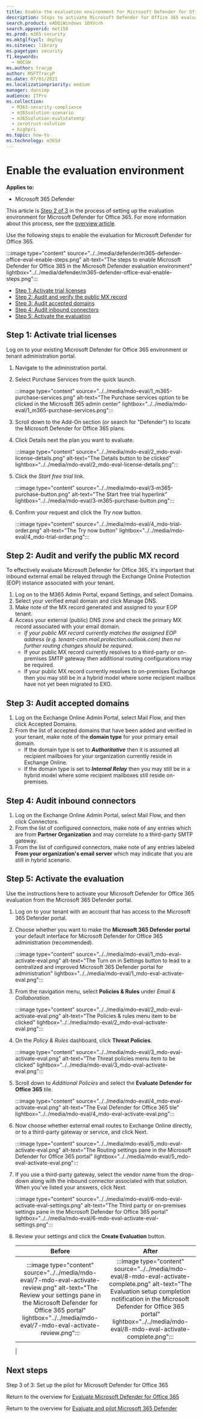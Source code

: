 ```yaml
---
title: Enable the evaluation environment for Microsoft Defender for Office 365 in your production environment
description: Steps to activate Microsoft Defender for Office 365 evaluation, with trial licenses, MX record handling, & auditing of accepted domains and inbound connections.
search.product: eADQiWindows 10XVcnh
search.appverid: met150
ms.prod: m365-security
ms.mktglfcycl: deploy
ms.sitesec: library
ms.pagetype: security
f1.keywords: 
  - NOCSH
ms.author: tracyp
author: MSFTTracyP
ms.date: 07/01/2021
ms.localizationpriority: medium
manager: dansimp
audience: ITPro
ms.collection: 
  - M365-security-compliance
  - m365solution-scenario
  - m365solution-evalutatemtp
  - zerotrust-solution
  - highpri
ms.topic: how-to
ms.technology: m365d
---
```


# Enable the evaluation environment

**Applies to:**
- Microsoft 365 Defender

This article is [Step 2 of 3](eval-defender-office-365-overview.md) in the process of setting up the evaluation environment for Microsoft Defender for Office 365. For more information about this process, see the [overview article](eval-defender-office-365-overview.md).

Use the following steps to enable the evaluation for Microsoft Defender for Office 365.

:::image type="content" source="../../media/defender/m365-defender-office-eval-enable-steps.png" alt-text="The steps to enable Microsoft Defender for Office 365 in the Microsoft Defender evaluation environment" lightbox="../../media/defender/m365-defender-office-eval-enable-steps.png":::


- [Step 1: Activate trial licenses](#step-1-activate-trial-licenses)
- [Step 2: Audit and verify the public MX record](#step-2-audit-and-verify-the-public-mx-record)
- [Step 3: Audit accepted domains](#step-3-audit-accepted-domains)
- [Step 4: Audit inbound connectors](#step-4-audit-inbound-connectors)
- [Step 5: Activate the evaluation](#step-5-activate-the-evaluation)

## Step 1: Activate trial licenses

Log on to your existing Microsoft Defender for Office 365 environment or tenant administration portal.

1. Navigate to the administration portal.
2. Select Purchase Services from the quick launch.

   :::image type="content" source="../../media/mdo-eval/1_m365-purchase-services.png" alt-text="The  Purchase services option to be clicked in the Microsoft 365 admin center" lightbox="../../media/mdo-eval/1_m365-purchase-services.png":::

3. Scroll down to the Add-On section (or search for "Defender") to locate the Microsoft Defender for Office 365 plans.
4. Click Details next the plan you want to evaluate.

   :::image type="content" source="../../media/mdo-eval/2_mdo-eval-license-details.png" alt-text="The Details button to be clicked" lightbox="../../media/mdo-eval/2_mdo-eval-license-details.png":::

5. Click the *Start free trial* link.

   :::image type="content" source="../../media/mdo-eval/3-m365-purchase-button.png" alt-text="The Start free trial hyperlink" lightbox="../../media/mdo-eval/3-m365-purchase-button.png":::

6. Confirm your request and click the *Try now* button.

   :::image type="content" source="../../media/mdo-eval/4_mdo-trial-order.png" alt-text="The Try now button" lightbox="../../media/mdo-eval/4_mdo-trial-order.png":::

## Step 2: Audit and verify the public MX record

To effectively evaluate Microsoft Defender for Office 365, it's important that inbound external email be relayed through the Exchange Online Protection (EOP) instance associated with your tenant.

1. Log on to the M365 Admin Portal, expand Settings, and select Domains.
2. Select your verified email domain and click Manage DNS.
3. Make note of the MX record generated and assigned to your EOP tenant.
4. Access your external (public) DNS zone and check the primary MX record associated with your email domain.
    - *If your public MX record currently matches the assigned EOP address (e.g. tenant-com.mail.protection.outlook.com) then no further routing changes should be required*.
    - If your public MX record currently resolves to a third-party or on-premises SMTP gateway then additional routing configurations may be required.
    - If your public MX record currently resolves to on-premises Exchange then you may still be in a hybrid model where some recipient mailbox have not yet been migrated to EXO.

## Step 3: Audit accepted domains

1. Log on the Exchange Online Admin Portal, select Mail Flow, and then click Accepted Domains.
2. From the list of accepted domains that have been added and verified in your tenant, make note of the **domain type** for your primary email domain.
    - If the domain type is set to ***Authoritative*** then it is assumed all recipient mailboxes for your organization currently reside in Exchange Online.
    - If the domain type is set to ***Internal Relay*** then you may still be in a hybrid model where some recipient mailboxes still reside on-premises.

## Step 4: Audit inbound connectors

1. Log on the Exchange Online Admin Portal, select Mail Flow, and then click Connectors.
2. From the list of configured connectors, make note of any entries which are from **Partner Organization** and may correlate to a third-party SMTP gateway.
3. From the list of configured connectors, make note of any entries labeled **From your organization's email server** which may indicate that you are still in hybrid scenario.

## Step 5: Activate the evaluation

Use the instructions here to activate your Microsoft Defender for Office 365 evaluation from the Microsoft 365 Defender portal.

1. Log on to your tenant with an account that has access to the Microsoft 365 Defender portal.
2. Choose whether you want to make the **Microsoft 365 Defender portal** your default interface for Microsoft Defender for Office 365 administration (recommended).

   :::image type="content" source="../../media/mdo-eval/1_mdo-eval-activate-eval.png" alt-text="The Turn on in Settings button to lead to a centralized and improved Microsoft 365 Defender portal for administration" lightbox="../../media/mdo-eval/1_mdo-eval-activate-eval.png":::

3. From the navigation menu, select **Policies & Rules** under *Email & Collaboration*.

   :::image type="content" source="../../media/mdo-eval/2_mdo-eval-activate-eval.png" alt-text="The Policies & rules menu item to be clicked" lightbox="../../media/mdo-eval/2_mdo-eval-activate-eval.png":::

4. On the *Policy & Rules* dashboard, click **Threat Policies**.

   :::image type="content" source="../../media/mdo-eval/3_mdo-eval-activate-eval.png" alt-text="The Threat policies menu item to be clicked" lightbox="../../media/mdo-eval/3_mdo-eval-activate-eval.png":::

5. Scroll down to *Additional Policies* and select the **Evaluate Defender for Office 365** tile.

   :::image type="content" source="../../media/mdo-eval/4_mdo-eval-activate-eval.png" alt-text="The Eval Defender for Office 365 tile" lightbox="../../media/mdo-eval/4_mdo-eval-activate-eval.png":::

6. Now choose whether external email routes to Exchange Online directly, or to a third-party gateway or service, and click Next.

   :::image type="content" source="../../media/mdo-eval/5_mdo-eval-activate-eval.png" alt-text="The Routing settings pane in the Microsoft Defender for Office 365 portal" lightbox="../../media/mdo-eval/5_mdo-eval-activate-eval.png":::

7. If you use a third-party gateway, select the vendor name from the drop-down along with the inbound connector associated with that solution. When you've listed your answers, click Next.

   :::image type="content" source="../../media/mdo-eval/6-mdo-eval-activate-eval-settings.png" alt-text="The Third party or on-premises settings pane in the Microsoft Defender for Office 365 portal" lightbox="../../media/mdo-eval/6-mdo-eval-activate-eval-settings.png":::

8. Review your settings and click the **Create Evaluation** button.

   |Before|After|
   |:---:|:---:|
   |:::image type="content" source="../../media/mdo-eval/7-mdo-eval-activate-review.png" alt-text="The Review your settings pane in the Microsoft Defender for Office 365 portal" lightbox="../../media/mdo-eval/7-mdo-eval-activate-review.png":::|:::image type="content" source="../../media/mdo-eval/8-mdo-eval-activate-complete.png" alt-text="The Evaluation setup completion notification in the Microsoft Defender for Office 365 portal" lightbox="../../media/mdo-eval/8-mdo-eval-activate-complete.png":::|
   |

## Next steps

Step 3 of 3: Set up the pilot for Microsoft Defender for Office 365

Return to the overview for [Evaluate Microsoft Defender for Office 365](eval-defender-office-365-overview.md)

Return to the overview for [Evaluate and pilot Microsoft 365 Defender](eval-overview.md)
